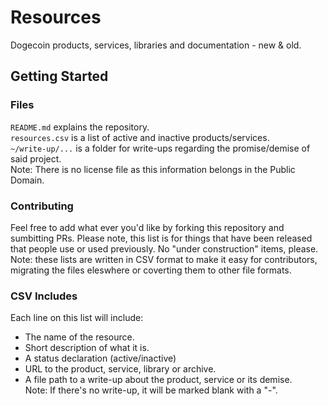 Resources
==

Dogecoin products, services, libraries and documentation - new & old. 

## Getting Started

### Files

`README.md` explains the repository. <br>
`resources.csv` is a list of active and inactive products/services. <br>
`~/write-up/...` is a folder for write-ups regarding the promise/demise of said project. <br>
Note: There is no license file as this information belongs in the Public Domain.

### Contributing

Feel free to add what ever you'd like by forking this repository and sumbitting PRs. Please note, this list is for things that have been released that people use or used previously. No "under construction" items, please. Note: these lists are written in CSV format to make it easy for contributors, migrating the files eleswhere or coverting them to other file formats.

### CSV Includes

Each line on this list will include:

- The name of the resource.
- Short description of what it is.
- A status declaration (active/inactive)
- URL to the product, service, library or archive. 
- A file path to a write-up about the product, service or its demise. <br>
Note: If there's no write-up, it will be marked blank with a "-".

